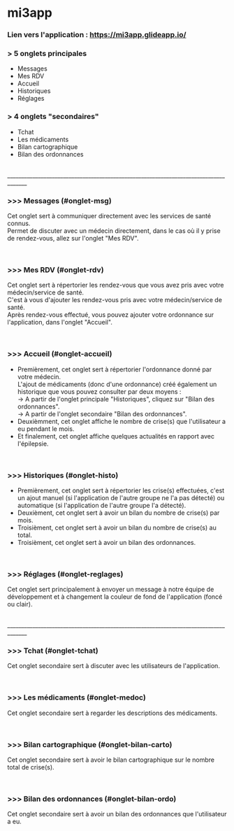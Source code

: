 # mi3app

### Lien vers l'application : https://mi3app.glideapp.io/



### > 5 onglets principales
- <a name="onglet-msg">Messages</a>
- <a name="onglet-rdv">Mes RDV</a>
- <a name="onglet-accueil">Accueil</a>
- <a name="onglet-histo">Historiques</a>
- <a name="onglet-reglages">Réglages</a>

### > 4 onglets "secondaires"
- <a name="onglet-tchat">Tchat</a>
- <a name="onglet-medoc">Les médicaments</a>
- <a name="onglet-bilan-carto">Bilan cartographique</a>
- <a name="onglet-bilan-ordo">Bilan des ordonnances</a>

</br>
_____________________________________________________________________________________

</br>

### >>> Messages (#onglet-msg)
Cet onglet sert à communiquer directement avec les services de santé connus.</br>
Permet de discuter avec un médecin directement, dans le cas où il y prise de rendez-vous, allez sur l'onglet "Mes RDV".

</br>

### >>> Mes RDV (#onglet-rdv)
Cet onglet sert à répertorier les rendez-vous que vous avez pris avec votre médecin/service de santé.</br>
C'est à vous d'ajouter les rendez-vous pris avec votre médecin/service de santé.</br>
Après rendez-vous effectué, vous pouvez ajouter votre ordonnance sur l'application, dans l'onglet "Accueil".

</br>

### >>> Accueil (#onglet-accueil)
+ Premièrement, cet onglet sert à répertorier l'ordonnance donné par votre médecin.</br>
L'ajout de médicaments (donc d'une ordonnance) créé également un historique que vous pouvez consulter par deux moyens :</br>
-> A partir de l'onglet principale "Historiques", cliquez sur "Bilan des ordonnances".</br>
-> A partir de l'onglet secondaire "Bilan des ordonnances".</br>
+ Deuxièmment, cet onglet affiche le nombre de crise(s) que l'utilisateur a eu pendant le mois.</br>
+ Et finalement, cet onglet affiche quelques actualités en rapport avec l'épilepsie.

</br>

### >>> Historiques (#onglet-histo)
+ Premièrement, cet onglet sert à répertorier les crise(s) effectuées, c'est un ajout manuel (si l'application de l'autre groupe ne l'a pas détecté) ou automatique (si l'application de l'autre groupe l'a détecté).
+ Deuxièment, cet onglet sert à avoir un bilan du nombre de crise(s) par mois.
+ Troisièment, cet onglet sert à avoir un bilan du nombre de crise(s) au total.
+ Troisièment, cet onglet sert à avoir un bilan des ordonnances.

</br>

### >>> Réglages (#onglet-reglages)
Cet onglet sert principalement à envoyer un message à notre équipe de développement
et à changement la couleur de fond de l'application (foncé ou clair).

</br>
_____________________________________________________________________________________

</br>

### >>> Tchat (#onglet-tchat)
Cet onglet secondaire sert à discuter avec les utilisateurs de l'application.

</br>

### >>> Les médicaments (#onglet-medoc)
Cet onglet secondaire sert à regarder les descriptions des médicaments.

</br>

### >>> Bilan cartographique (#onglet-bilan-carto)
Cet onglet secondaire sert à avoir le bilan cartographique sur le nombre total de crise(s).

</br>

### >>> Bilan des ordonnances (#onglet-bilan-ordo)
Cet onglet secondaire sert à avoir un bilan des ordonnances que l'utilisateur a eu.

</br>




